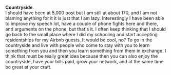 **Countryside**.  
I should have been at 5,000 post but I am still at about 170, and I am not blaming anything for it it is just that I am lazy. Interestingly I have been able to improve my speech lot, have a couple of phone fights here and there, and arguments on the phone, but that's it. I often keep thinking that I should go back to the small place where I did my schooling and start accepting residentships for my Airbnb guests. It would be cool, no? To go in the countryside and live with people who come to stay with you to learn something from you and then you learn something from them in exchange. I think that must be really great idea because then you can also enjoy the countryside, have your bills paid, grow your network, and at the same time be great at your craft.
